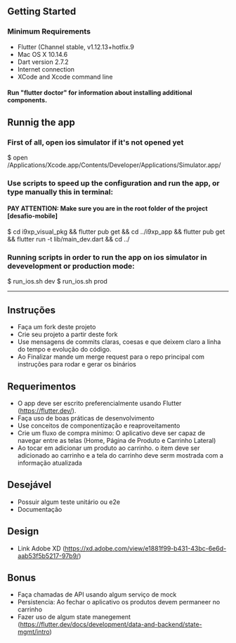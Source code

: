 ## Getting Started

### Minimum Requirements
* Flutter (Channel stable, v1.12.13+hotfix.9
* Mac OS X 10.14.6 
* Dart version 2.7.2
* Internet connection
* XCode and Xcode command line

#### Run "flutter doctor" for information about installing additional components.

## Runnig the app

### First of all, open ios simulator if it's not opened yet
$ open /Applications/Xcode.app/Contents/Developer/Applications/Simulator.app/

### Use scripts to speed up the configuration and run the app, or type manually this in terminal:
#### PAY ATTENTION: Make sure you are in the root folder of the project [desafio-mobile]
$ cd i9xp_visual_pkg && flutter pub get && cd ../i9xp_app && flutter pub get && flutter run -t lib/main_dev.dart && cd ../

### Running scripts in order to run the app on ios simulator in devevelopment or production mode:
$ run_ios.sh dev
$ run_ios.sh prod

---------------------

## Instruções

 - Faça um fork deste projeto
 - Crie seu projeto a partir deste fork
 - Use mensagens de commits claras, coesas e que deixem claro a linha do tempo e evolução do código. 
 - Ao Finalizar mande um merge request para o repo principal com instruções para rodar e gerar os binários

## Requerimentos
 
 - O app deve ser escrito preferencialmente usando Flutter (https://flutter.dev/).
 - Faça uso de boas práticas de desenvolvimento
 - Use conceitos de componentização e reaproveitamento
 - Crie um fluxo de compra mínimo: O aplicativo deve ser capaz de navegar entre as telas (Home, Página de Produto e Carrinho Lateral)
 - Ao tocar em adicionar um produto ao carrinho. o item deve ser adicionado ao carrinho e a tela do carrinho deve serm mostrada com a informação atualizada


## Desejável
 
 - Possuir algum teste unitário ou e2e
 - Documentação

## Design

 - Link Adobe XD (https://xd.adobe.com/view/e1881f99-b431-43bc-6e6d-aab53f5b5217-97b9/)

## Bonus
 - Faça chamadas de API usando algum serviço de mock 
 - Persistencia: Ao fechar o aplicativo os produtos devem permaneer no carrinho
 - Fazer uso de algum state manegement (https://flutter.dev/docs/development/data-and-backend/state-mgmt/intro)
